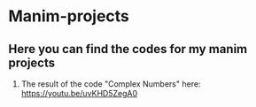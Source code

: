 ﻿# Manim-projects
## Here you can find the codes for my manim projects
1. The result of the code "Complex Numbers" here: https://youtu.be/uvKHD5ZegA0
   
